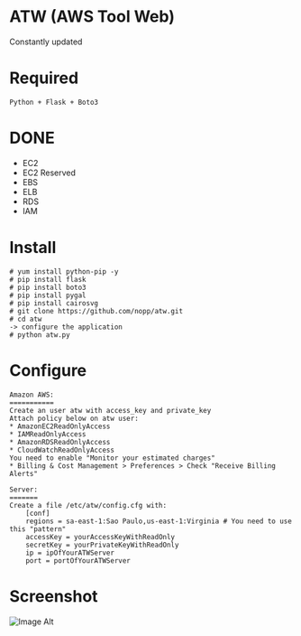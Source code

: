 # ATW (AWS Tool Web)

Constantly updated

Required
========
	Python + Flask + Boto3
	
DONE
====
* EC2
* EC2 Reserved
* EBS
* ELB
* RDS
* IAM

Install
=======
	# yum install python-pip -y
	# pip install flask
	# pip install boto3
	# pip install pygal
	# pip install cairosvg
	# git clone https://github.com/nopp/atw.git
	# cd atw
	-> configure the application
	# python atw.py

Configure
=========

	Amazon AWS:
	===========
	Create an user atw with access_key and private_key
	Attach policy below on atw user:
	* AmazonEC2ReadOnlyAccess
	* IAMReadOnlyAccess
	* AmazonRDSReadOnlyAccess
	* CloudWatchReadOnlyAccess
	You need to enable "Monitor your estimated charges"
	* Billing & Cost Management > Preferences > Check "Receive Billing Alerts"

	Server:
	=======
	Create a file /etc/atw/config.cfg with:
		[conf]
		regions = sa-east-1:Sao Paulo,us-east-1:Virginia # You need to use this "pattern"
		accessKey = yourAccessKeyWithReadOnly
		secretKey = yourPrivateKeyWithReadOnly
		ip = ipOfYourATWServer
		port = portOfYourATWServer

Screenshot
==========
![Image Alt](http://i65.tinypic.com/2ynmiz4.png)
